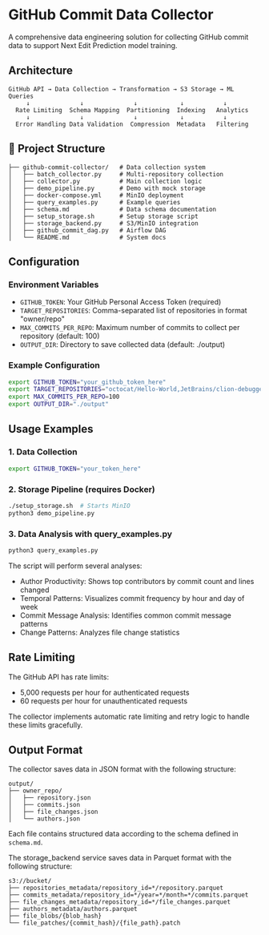 # GitHub Commit Data Collector

A comprehensive data engineering solution for collecting GitHub commit data to support Next Edit Prediction model training.

## Architecture

```
GitHub API → Data Collection → Transformation → S3 Storage → ML Queries
     ↓              ↓              ↓            ↓           ↓
  Rate Limiting  Schema Mapping  Partitioning  Indexing   Analytics
     ↓              ↓              ↓            ↓           ↓
  Error Handling Data Validation  Compression  Metadata   Filtering
```

## 📁 Project Structure

```
├── github-commit-collector/   # Data collection system
│   ├── batch_collector.py     # Multi-repository collection
│   ├── collector.py           # Main collection logic
│   ├── demo_pipeline.py       # Demo with mock storage
│   ├── docker-compose.yml     # MinIO deployment
│   ├── query_examples.py      # Example queries
│   ├── schema.md              # Data schema documentation
│   ├── setup_storage.sh       # Setup storage script
│   ├── storage_backend.py     # S3/MinIO integration
│   ├── github_commit_dag.py   # Airflow DAG
│   └── README.md              # System docs

```

## Configuration

### Environment Variables

- `GITHUB_TOKEN`: Your GitHub Personal Access Token (required)
- `TARGET_REPOSITORIES`: Comma-separated list of repositories in format "owner/repo"
- `MAX_COMMITS_PER_REPO`: Maximum number of commits to collect per repository (default: 100)
- `OUTPUT_DIR`: Directory to save collected data (default: ./output)

### Example Configuration

```bash
export GITHUB_TOKEN="your_github_token_here"
export TARGET_REPOSITORIES="octocat/Hello-World,JetBrains/clion-debugger-plugin-stub,JetBrains/artifacts-caching-proxy"
export MAX_COMMITS_PER_REPO=100
export OUTPUT_DIR="./output"
```

## Usage Examples

### 1. Data Collection
```bash
export GITHUB_TOKEN="your_token_here"
```

### 2. Storage Pipeline (requires Docker)
```bash
./setup_storage.sh  # Starts MinIO
python3 demo_pipeline.py
```

### 3. Data Analysis with query_examples.py
```bash
python3 query_examples.py
```

The script will perform several analyses:
- Author Productivity: Shows top contributors by commit count and lines changed
- Temporal Patterns: Visualizes commit frequency by hour and day of week
- Commit Message Analysis: Identifies common commit message patterns
- Change Patterns: Analyzes file change statistics


## Rate Limiting

The GitHub API has rate limits:
- 5,000 requests per hour for authenticated requests
- 60 requests per hour for unauthenticated requests

The collector implements automatic rate limiting and retry logic to handle these limits gracefully.

## Output Format

The collector saves data in JSON format with the following structure:

```
output/
├── owner_repo/
│   ├── repository.json
│   ├── commits.json
│   ├── file_changes.json
│   └── authors.json
```

Each file contains structured data according to the schema defined in `schema.md`.

The storage_backend service saves data in Parquet format with the following structure:

```
s3://bucket/
├── repositories_metadata/repository_id=*/repository.parquet
├── commits_metadata/repository_id=*/year=*/month=*/commits.parquet  
├── file_changes_metadata/repository_id=*/file_changes.parquet
├── authors_metadata/authors.parquet
├── file_blobs/{blob_hash}
└── file_patches/{commit_hash}/{file_path}.patch
```